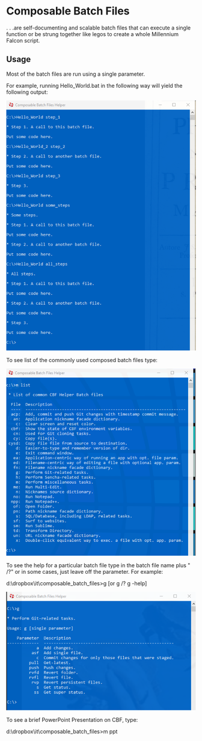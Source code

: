 # Composable Batch Files

. . .are self-documenting and scalable batch files that can execute a single function or be 
strung together like legos to create a whole Millennium Falcon script.

## Usage

Most of the batch files are run using a single parameter.

For example, running Hello_World.bat in the following way will yield the following output:

![](hw.png)




To see list of the commonly used composed batch files type:

![](mlist.png)



To see the help for a particular batch file type in the batch file name plus " /?" or in some 
cases, just leave off the parameter. For example:

d:\dropbox\it\composable_batch_files>g [or g /? g -help]

![](git.png)



To see a brief PowerPoint Presentation on CBF, type:

d:\dropbox\it\composable_batch_files>m ppt